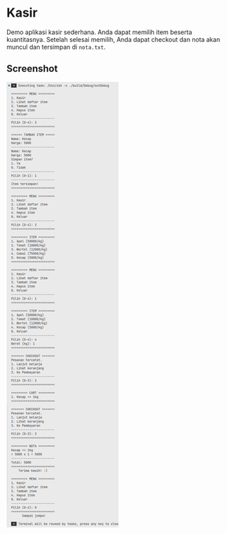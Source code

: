 # Kasir

Demo aplikasi kasir sederhana.
Anda dapat memilih item beserta kuantitasnya. Setelah selesai memilih, Anda dapat checkout dan nota akan muncul dan tersimpan di `nota.txt`.

## Screenshot

![Image](assets/Screenshot-v2.jpg)